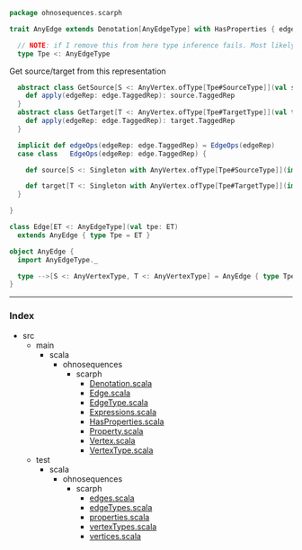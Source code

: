 
```scala
package ohnosequences.scarph

trait AnyEdge extends Denotation[AnyEdgeType] with HasProperties { edge =>

  // NOTE: if I remove this from here type inference fails. Most likely a bug
  type Tpe <: AnyEdgeType
```

Get source/target from this representation

```scala
  abstract class GetSource[S <: AnyVertex.ofType[Tpe#SourceType]](val source: S) {
    def apply(edgeRep: edge.TaggedRep): source.TaggedRep
  }
  abstract class GetTarget[T <: AnyVertex.ofType[Tpe#TargetType]](val target: T) {
    def apply(edgeRep: edge.TaggedRep): target.TaggedRep
  }

  implicit def edgeOps(edgeRep: edge.TaggedRep) = EdgeOps(edgeRep)
  case class   EdgeOps(edgeRep: edge.TaggedRep) {

    def source[S <: Singleton with AnyVertex.ofType[Tpe#SourceType]](implicit getter: GetSource[S]) = getter(edgeRep)

    def target[T <: Singleton with AnyVertex.ofType[Tpe#TargetType]](implicit getter: GetTarget[T]) = getter(edgeRep)
  }

}

class Edge[ET <: AnyEdgeType](val tpe: ET) 
  extends AnyEdge { type Tpe = ET }

object AnyEdge {
  import AnyEdgeType._

  type -->[S <: AnyVertexType, T <: AnyVertexType] = AnyEdge { type Tpe <: S ==> T }
}

```


------

### Index

+ src
  + main
    + scala
      + ohnosequences
        + scarph
          + [Denotation.scala][main/scala/ohnosequences/scarph/Denotation.scala]
          + [Edge.scala][main/scala/ohnosequences/scarph/Edge.scala]
          + [EdgeType.scala][main/scala/ohnosequences/scarph/EdgeType.scala]
          + [Expressions.scala][main/scala/ohnosequences/scarph/Expressions.scala]
          + [HasProperties.scala][main/scala/ohnosequences/scarph/HasProperties.scala]
          + [Property.scala][main/scala/ohnosequences/scarph/Property.scala]
          + [Vertex.scala][main/scala/ohnosequences/scarph/Vertex.scala]
          + [VertexType.scala][main/scala/ohnosequences/scarph/VertexType.scala]
  + test
    + scala
      + ohnosequences
        + scarph
          + [edges.scala][test/scala/ohnosequences/scarph/edges.scala]
          + [edgeTypes.scala][test/scala/ohnosequences/scarph/edgeTypes.scala]
          + [properties.scala][test/scala/ohnosequences/scarph/properties.scala]
          + [vertexTypes.scala][test/scala/ohnosequences/scarph/vertexTypes.scala]
          + [vertices.scala][test/scala/ohnosequences/scarph/vertices.scala]

[main/scala/ohnosequences/scarph/Denotation.scala]: Denotation.scala.md
[main/scala/ohnosequences/scarph/Edge.scala]: Edge.scala.md
[main/scala/ohnosequences/scarph/EdgeType.scala]: EdgeType.scala.md
[main/scala/ohnosequences/scarph/Expressions.scala]: Expressions.scala.md
[main/scala/ohnosequences/scarph/HasProperties.scala]: HasProperties.scala.md
[main/scala/ohnosequences/scarph/Property.scala]: Property.scala.md
[main/scala/ohnosequences/scarph/Vertex.scala]: Vertex.scala.md
[main/scala/ohnosequences/scarph/VertexType.scala]: VertexType.scala.md
[test/scala/ohnosequences/scarph/edges.scala]: ../../../../test/scala/ohnosequences/scarph/edges.scala.md
[test/scala/ohnosequences/scarph/edgeTypes.scala]: ../../../../test/scala/ohnosequences/scarph/edgeTypes.scala.md
[test/scala/ohnosequences/scarph/properties.scala]: ../../../../test/scala/ohnosequences/scarph/properties.scala.md
[test/scala/ohnosequences/scarph/vertexTypes.scala]: ../../../../test/scala/ohnosequences/scarph/vertexTypes.scala.md
[test/scala/ohnosequences/scarph/vertices.scala]: ../../../../test/scala/ohnosequences/scarph/vertices.scala.md